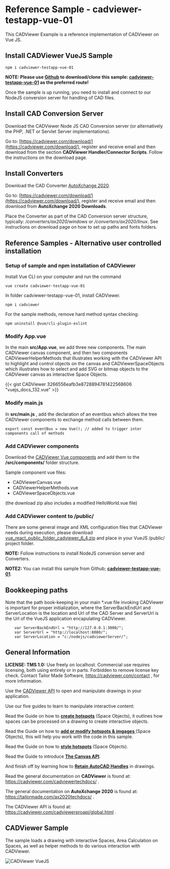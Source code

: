 # Reference Sample - cadviewer-testapp-vue-01

This CADViewer Example is a reference implementation of CADViewer on Vue JS.

## Install CADViewer VueJS Sample

```
npm i cadviewer-testapp-vue-01
```

**NOTE: Please use [Github](https://github.com/CADViewer/cadviewer-testapp-vue-01) to download/clone this sample: [cadviewer-testapp-vue-01](https://github.com/CADViewer/cadviewer-testapp-vue-01) as the preferred route!** 



Once the sample is up running, you need to install and connect to our NodeJS conversion server for handling of CAD files. 




## Install CAD Conversion Server


Download the CADViewer Node JS CAD Conversion server (or alternatively the PHP, .NET or Servlet Server implementations).

Go to: [https://cadviewer.com/download/](https://cadviewer.com/download/), register and receive email and then download from the section **CADViewer Handler/Connector Scripts**. Follow the instructions on the download page.






## Install Converters

Download the CAD Converter [AutoXchange 2020](https://tailormade.com/ax2020techdocs). 

Go to: [https://cadviewer.com/download/](https://cadviewer.com/download/), register and receive email and then download from **AutoXchange 2020 Downloads**.

Place the Converter as part of the CAD Conversion server structure, typically: */converters/ax2020/windows* or */converters/ax2020/linux*. See instructions on download page on how to set up paths and fonts folders.





## Reference Samples  - Alternative user controlled installation

### Setup of sample and npm installation of CADViewer

Install Vue CLI on your computer and run the command

```
vue create cadviewer-testapp-vue-01
```


In folder cadviewer-testapp-vue-01, install CADViewer. 

```
npm i cadviewer
```

For the sample methods, remove hard method syntax checking:

```
npm uninstall @vue/cli-plugin-eslint
```




### Modify App.vue


In the main **src/App.vue**, we add three new components. The main CADViewer canvas component, and then two components CADViewerHelperMethods that illustrates working with the CADViewer API to highlight and control objects on the canvas and CADViewerSpaceObjects which illustrates how to select and add SVG or bitmap objects to the CADViewer canvas as interactive Space Objects.



{{< gist CADViewer 3266556eafb3e8728894781422568606 "vuejs_docs_132.vue" >}}


### Modify main.js 


In **src/main.js** , add the declaration of an eventbus which allows the tree CADViewer components to exchange method calls between them. 

```
export const eventBus = new Vue(); // added to trigger inter components call of methods
```


### Add CADViewer components 


Download the [CADViewer Vue components](https://cadviewer.com/downloads/handlers/vuejs/vuejs_sample.zip) and add them to the **/src/components/** folder structure.


Sample component vue files:

 * CADViewerCanvas.vue
 * CADViewerHelperMethods.vue
 * CADViewerSpaceObjects.vue
 
(the download zip also includes a modified HelloWorld.vue file)

### Add CADViewer content to /public/ 


There are some general image and XML configuration files that CADViewer needs during execution, please download [vue_react_public_folder_cadviewer_6_4.zip](https://cadviewer.com/downloads/handlers/reactjs/react_public_folder_cadviewer_6_4.zip) and place in your VueJS /public/ project folder.   



**NOTE:** Follow instructions to install NodeJS conversion server and Converters.

**NOTE2:** You can install this sample from Github; **[cadviewer-testapp-vue-01](https://github.com/CADViewer/)**.







## Bookkeeping paths


Note that the path book-keeping in your main *.vue file invoking CADViewer is important for proper initialization, where the ServerBackEndUrl and ServerLocation is the location and Url of the CAD Server and ServerUrl is the Url of the VueJS application encapulating CADViewer. 


		var ServerBackEndUrl = "http://127.0.0.1:3000/";
		var ServerUrl = "http://localhost:8080/";
		var ServerLocation = "c:/nodejs/cadviewerServer/";





## General Information


**LICENSE: TMS 1.0:** Use freely on localhost. Commercial use requires licensing, both using entirely or in parts. Forbidden to remove license key check.  Contact Tailor Made Software, https://cadviewer.com/contact , for more information. 

Use the [CADViewer API](https://cadviewer.com/cadviewerproapi/global.html) to open and manipulate drawings in your application. 

Use our five guides to learn to manipulate interactive content:

Read the Guide on how to **[create hotspots](https://cadviewer.com/highlight/main/)** (Space Objects), it outlines how spaces can be processed on a drawing to create interactive objects. 

Read the Guide on how to **[add or modify hotspots & imgages ](https://cadviewer.com/highlight2/main/)**  (Space Objects), this will help you work with the code in this sample. 

Read the Guide on how to **[style hotspots](https://cadviewer.com/highlight3/main/)**  (Space Objects).

Read the Guide to introduce **[The Canvas API](https://cadviewer.com/highlight4/main/)**.

And finish off by learning how to  **[Retain AutoCAD Handles](https://cadviewer.com/handles/main/)** in drawings.


Read the general documentation on **CADViewer** is found at: https://cadviewer.com/cadviewertechdocs/ .

The general documentation on **AutoXchange 2020** is found at: https://tailormade.com/ax2020techdocs/ .

The CADViewer API is found at: https://cadviewer.com/cadviewerproapi/global.html .



## CADViewer Sample

The sample loads a drawing with interactive Spaces, Area Calculation on Spaces, as well as helper methods to do various interaction with CADViewer.



![CADViewer VueJS](https://cadviewer.com/images/cadviewer/reactjs_canvas.png "CADViewerApp VueJS")


